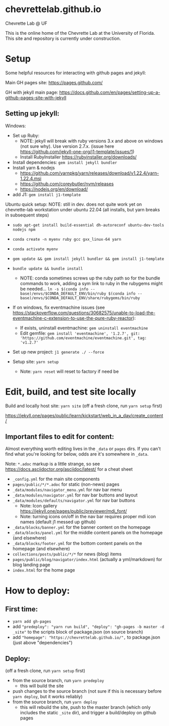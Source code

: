 # chevrettelab.github.io
Chevrette Lab @ UF

This is the online home of the Chevrette Lab at the University of Florida. This site and repository is currently under construction.

# Setup

Some helpful resources for interacting with github pages and jekyll:

Main GH pages site: https://pages.github.com/

GH with jekyll main page: https://docs.github.com/en/pages/setting-up-a-github-pages-site-with-jekyll

## Setting up jekyll:
Windows:
- Set up Ruby:
  - NOTE: jekyll will break with ruby versions 3.x and above on windows (not sure why). Use version 2.7.x. (issue here https://github.com/jekyll-one-org/j1-template/issues/1)
  - Install RubyInstaller https://rubyinstaller.org/downloads/
- Install dependencies: `gem install jekyll bundler`
- Install yarn & nodejs
  - https://github.com/yarnpkg/yarn/releases/download/v1.22.4/yarn-1.22.4.msi
  - https://github.com/coreybutler/nvm/releases
  - https://nodejs.org/en/download/
- add J1: `gem install j1-template`

Ubuntu quick setup:
NOTE: still in dev. does not quite work yet on chevrette-lab workstation under ubuntu 22.04 (all installs, but yarn breaks in subsequent steps)
- `sudo apt-get install build-essential dh-autoreconf ubuntu-dev-tools nodejs npm`
- `conda create -n myenv ruby gcc gxx_linux-64 yarn`
- `conda activate myenv`
- `gem update && gem install jekyll bundler && gem install j1-template`
- `bundle update && bundle install`
  - NOTE: conda sometimes screws up the ruby path so for the bundle commands to work, adding a sym link to ruby in the rubygems might be needed... `ln -s $(conda info --base)/envs/$CONDA_DEFAULT_ENV/bin/ruby $(conda info --base)/envs/$CONDA_DEFAULT_ENV/share/rubygems/bin/ruby`



- If on windows, fix eventmachine issues (see https://stackoverflow.com/questions/30682575/unable-to-load-the-eventmachine-c-extension-to-use-the-pure-ruby-reactor):
  - If exists, uninstall eventmachine: `gem uninstall eventmachine `
  - Edit gemfile: `gem install 'eventmachine', '1.2.7', git: 'https://github.com/eventmachine/eventmachine.git', tag: 'v1.2.7'`
- Set up new project: `j1 generate ./ --force`
- Setup site: `yarn setup`
  - Note: `yarn reset` will reset to factory if need be

# Edit, build, and test site locally

Build and locally host site: `yarn site` (off a fresh clone, run `yarn setup` first)

https://jekyll.one/pages/public/learn/kickstart/web_in_a_day/create_content/

## Important files to edit for content:

Almost everything worth editing lives in the `_data` or `pages` dirs. If you can't find what you're looking for below, odds are it's somewhere in `_data`.

Note: `*.adoc` markup is a little strange, so see https://docs.asciidoctor.org/asciidoc/latest/ for a cheat sheet

- `_config.yml` for the main site components
- `pages/public/*/*.adoc` for static (non-news) pages
- `_data/modules/navigator_menu.yml` for nav bar menu
- `_data/modules/navigator.yml` for nav bar buttons and layout
- `_data/modules/defaults/navigator.yml` for nav bar buttons
  - Note: Icon gallery https://jekyll.one/pages/public/previewer/mdi_font/
  - Note: turning icons on/off in the nav bar requires proper mdi icon names (default j1 messed up github)
- `_data/blocks/banner.yml` for the banner content on the homepage
- `_data/blocks/panel.yml` for the middle content panels on the homepage (and elsewhere)
- `_data/blocks/footer.yml` for the bottom content panels on the homepage (and elsewhere)
- `collections/posts/public/*/*` for news (blog) items
- `pages/public/blog/navigator/index.html` (actually a yml/markdown) for blog landing page
- `index.html` for the home page

# How to deploy:

## First time:
- `yarn add gh-pages`
- add `"predeploy": "yarn run build",
    "deploy": "gh-pages -b master -d _site"`
	to the scripts block of package.json (on source branch)
- add `"homepage": "https://chevrettelab.github.io/",`
	to package.json (just above "dependencies")
	
## Deploy:
(off a fresh clone, run `yarn setup` first)
- from the source branch, run `yarn predeploy`
  - this will build the site
- push changes to the source branch (not sure if this is necessary before `yarn deploy`, but it works reliably)
- from the source branch, run `yarn deploy`
  - this will rebuild the site, push to the master branch (which only includes the static `_site` dir), and trigger a build/deploy on github pages  
